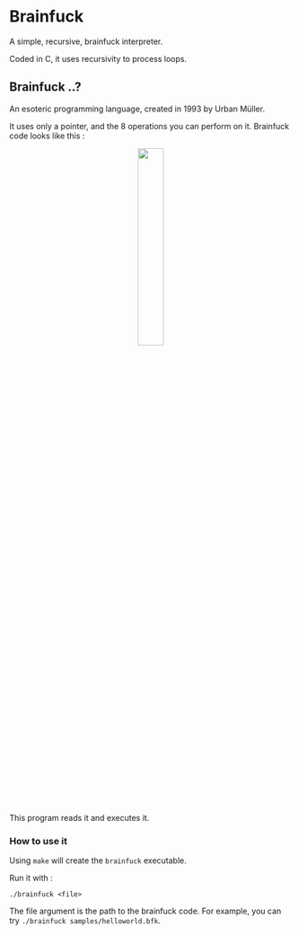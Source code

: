 # Brainfuck

A simple, recursive, brainfuck interpreter.

Coded in C, it uses recursivity to process loops.

## Brainfuck ..?

An esoteric programming language, created in 1993 by Urban Müller.

It uses only a pointer, and the 8 operations you can perform on it. Brainfuck code looks like this :

<p align="center">
  <img src="https://upload.wikimedia.org/wikipedia/commons/thumb/b/b4/Hello_World_Brainfuck.png/420px-Hello_World_Brainfuck.png" width="30%" />
</p>

This program reads it and executes it.

### How to use it

Using ``make`` will create the ``brainfuck`` executable.

Run it with :

```
./brainfuck <file>
```

The file argument is the path to the brainfuck code. For example, you can try ``./brainfuck samples/helloworld.bfk``.
